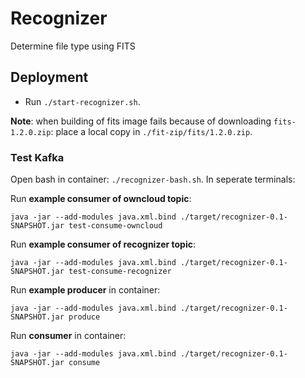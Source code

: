 Recognizer
===

Determine file type using FITS

Deployment
---
- Run `./start-recognizer.sh`.

**Note**: when building of fits image fails because of downloading `fits-1.2.0.zip`: place a local copy in `./fit-zip/fits/1.2.0.zip`.

### Test Kafka
Open bash in container: `./recognizer-bash.sh`. In seperate terminals:

Run **example consumer of owncloud topic**:
```
java -jar --add-modules java.xml.bind ./target/recognizer-0.1-SNAPSHOT.jar test-consume-owncloud
```

Run **example consumer of recognizer topic**:
```
java -jar --add-modules java.xml.bind ./target/recognizer-0.1-SNAPSHOT.jar test-consume-recognizer
```

Run **example producer** in container:
```
java -jar --add-modules java.xml.bind ./target/recognizer-0.1-SNAPSHOT.jar produce
```

Run **consumer** in container:
```
java -jar --add-modules java.xml.bind ./target/recognizer-0.1-SNAPSHOT.jar consume
```

